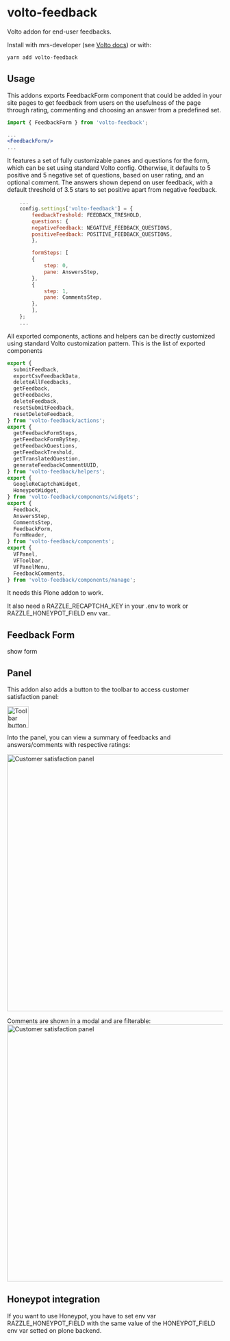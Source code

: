 # volto-feedback

Volto addon for end-user feedbacks.

Install with mrs-developer (see [Volto docs](https://docs.voltocms.com/customizing/add-ons/)) or with:

```bash
yarn add volto-feedback
```

## Usage

This addons exports FeedbackForm component that could be added in your site pages to get feedback from users on the usefulness of the page through rating, commenting and choosing an answer from a predefined set.

```jsx
import { FeedbackForm } from 'volto-feedback';

...
<FeedbackForm/>
...
```

It features a set of fully customizable panes and questions for the form, which can be set using standard Volto config. Otherwise, it defaults to 5 positive and 5 negative set of questions, based on user rating, and an optional comment.
The answers shown depend on user feedback, with a default threshold of 3.5 stars to set
positive apart from negative feedback.

```jsx
    ...
    config.settings['volto-feedback'] = {
        feedbackTreshold: FEEDBACK_TRESHOLD,
        questions: {
        negativeFeedback: NEGATIVE_FEEDBACK_QUESTIONS,
        positiveFeedback: POSITIVE_FEEDBACK_QUESTIONS,
        },

        formSteps: [
        {
            step: 0,
            pane: AnswersStep,
        },
        {
            step: 1,
            pane: CommentsStep,
        },
        ],
    };
    ...
```

All exported components, actions and helpers can be directly customized using standard Volto customization pattern. This is the list of exported components

```jsx
export {
  submitFeedback,
  exportCsvFeedbackData,
  deleteAllFeedbacks,
  getFeedback,
  getFeedbacks,
  deleteFeedback,
  resetSubmitFeedback,
  resetDeleteFeedback,
} from 'volto-feedback/actions';
export {
  getFeedbackFormSteps,
  getFeedbackFormByStep,
  getFeedbackQuestions,
  getFeedbackTreshold,
  getTranslatedQuestion,
  generateFeedbackCommentUUID,
} from 'volto-feedback/helpers';
export {
  GoogleReCaptchaWidget,
  HoneypotWidget,
} from 'volto-feedback/components/widgets';
export {
  Feedback,
  AnswersStep,
  CommentsStep,
  FeedbackForm,
  FormHeader,
} from 'volto-feedback/components';
export {
  VFPanel,
  VFToolbar,
  VFPanelMenu,
  FeedbackComments,
} from 'volto-feedback/components/manage';
```

It needs this Plone addon to work.

It also need a RAZZLE_RECAPTCHA_KEY in your .env to work or RAZZLE_HONEYPOT_FIELD env var..

## Feedback Form

show form

## Panel

This addon also adds a button to the toolbar to access customer satisfaction panel:

<img alt="Toolbar button" src="./docs/toolbar-panel-button.png" width="50px" />

Into the panel, you can view a summary of feedbacks and answers/comments with respective ratings:

<img alt="Customer satisfaction panel" src="./docs/panel.png" width="600" />

Comments are shown in a modal and are filterable:
<img alt="Customer satisfaction panel" src="./docs/comments.png" width="600" />

## Honeypot integration

If you want to use Honeypot, you have to set env var RAZZLE_HONEYPOT_FIELD with the same value of the HONEYPOT_FIELD env var setted on plone backend.
